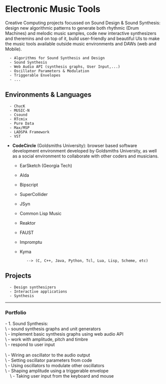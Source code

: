 # Electronic Music Tools

Creative Computing projects focussed on Sound Design & Sound Synthesis: design new algorithmic patterns to generate both rhythmic (Drum Machines) and melodic music samples, code new interactive synthesizers and theremins and on top of it, build user-friendly and beautiful UIs to make the music tools available outside music environments and DAWs (web and Mobile).

      - Algorithms for Sound Synthesis and Design 
      - Sound Synthesis
      - Web Audio API (synthesis graphs, User Input,...)
      - Oscillator Parameters & Modulation
      - Triggerable Envelopes
      - ...


## Environments & Languages
    
      - ChucK
      - MUSIC-N
      - Csound
      - RTcmix
      - Pure Data
      - Max/MSP
      - LADSPA Framework
      - VST
      
 - __CodeCircle__ (Goldsmiths University): browser based software development environment developed by Goldsmiths University, as well as a social environment to collaborate with other coders and musicians.
 
      - EarSketch  (Georgia Tech)
      - Alda
      - Bipscript
      - SuperCollider
      - JSyn
      - Common Lisp Music
      - Reaktor
      - FAUST
      - Impromptu
      - Kyma
      
               --> (C, C++, Java, Python, Tcl, Lua, Lisp, Scheme, etc)

## Projects

      - Design synthesizers
      - Interactive applications
      - Synthesis

-----------------

### Portfolio 

\-  1. Sound Synthesis:  
      \     - sound synthesis graphs and unit generators  
      \     - implement basic synthesis graphs using web audio API  
      \     - work with amplitude, pitch and timbre  
      \     - respond to user input  
      \
      \     - Wiring an oscillator to the audio output  
      \     - Setting oscillator parameters from code  
      \     - Using oscillators to modulate other oscillators  
      \     - Shaping amplitude using a triggerable envelope  
      \     - Taking user input from the keyboard and mouse  
